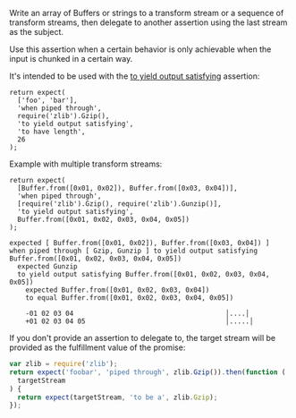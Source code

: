 Write an array of Buffers or strings to a transform stream or a sequence of transform streams,
then delegate to another assertion using the last stream as the subject.

Use this assertion when a certain behavior is only achievable when the input
is chunked in a certain way.

It's intended to be used with the [to yield output satisfying](to-yield-output-satisfying/) assertion:

```js#async:true
return expect(
  ['foo', 'bar'],
  'when piped through',
  require('zlib').Gzip(),
  'to yield output satisfying',
  'to have length',
  26
);
```

Example with multiple transform streams:

```js#async:true
return expect(
  [Buffer.from([0x01, 0x02]), Buffer.from([0x03, 0x04])],
  'when piped through',
  [require('zlib').Gzip(), require('zlib').Gunzip()],
  'to yield output satisfying',
  Buffer.from([0x01, 0x02, 0x03, 0x04, 0x05])
);
```

```output
expected [ Buffer.from([0x01, 0x02]), Buffer.from([0x03, 0x04]) ]
when piped through [ Gzip, Gunzip ] to yield output satisfying Buffer.from([0x01, 0x02, 0x03, 0x04, 0x05])
  expected Gunzip
  to yield output satisfying Buffer.from([0x01, 0x02, 0x03, 0x04, 0x05])
    expected Buffer.from([0x01, 0x02, 0x03, 0x04])
    to equal Buffer.from([0x01, 0x02, 0x03, 0x04, 0x05])

    -01 02 03 04                                      │....│
    +01 02 03 04 05                                   │.....│
```

If you don't provide an assertion to delegate to, the target stream will be provided
as the fulfillment value of the promise:

```js
var zlib = require('zlib');
return expect('foobar', 'piped through', zlib.Gzip()).then(function (
  targetStream
) {
  return expect(targetStream, 'to be a', zlib.Gzip);
});
```
